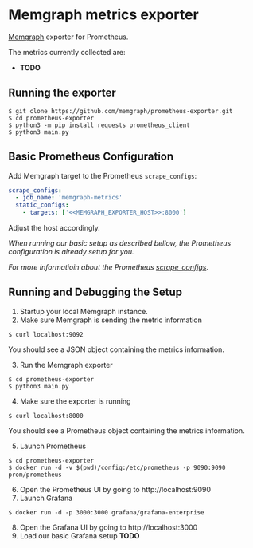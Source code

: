 # Memgraph metrics exporter

[Memgraph](https://github.com/memgraph/memgraph) exporter for Prometheus.

The metrics currently collected are:

- **TODO**

## Running the exporter

```shell
$ git clone https://github.com/memgraph/prometheus-exporter.git
$ cd prometheus-exporter
$ python3 -m pip install requests prometheus_client
$ python3 main.py
```

## Basic Prometheus Configuration

Add Memgraph target to the Prometheus `scrape_configs`:

```yaml
scrape_configs:
  - job_name: 'memgraph-metrics'
  static_configs:
    - targets: ['<<MEMGRAPH_EXPORTER_HOST>>:8000']
```
Adjust the host accordingly.

_When running our basic setup as described bellow, the Prometheus configuration is already setup for you._

_For more informatioin about the Prometheus [scrape_configs](https://prometheus.io/docs/prometheus/latest/configuration/configuration/#scrape_config)._

## Running and Debugging the Setup

1. Startup your local Memgraph instance.
2. Make sure Memgraph is sending the metric information
```shell
$ curl localhost:9092
```
You should see a JSON object containing the metrics information.

3. Run the Memgraph exporter
```shell
$ cd prometheus-exporter
$ python3 main.py
```
4. Make sure the exporter is running
```shell
$ curl localhost:8000
```
You should see a Prometheus object containing the metrics information.

5. Launch Prometheus
```shell
$ cd prometheus-exporter
$ docker run -d -v $(pwd)/config:/etc/prometheus -p 9090:9090 prom/prometheus
```
6. Open the Prometheus UI by going to http://localhost:9090
7. Launch Grafana
```shell
$ docker run -d -p 3000:3000 grafana/grafana-enterprise
```
8. Open the Grafana UI by going to http://localhost:3000
9. Load our basic Grafana setup **TODO**
